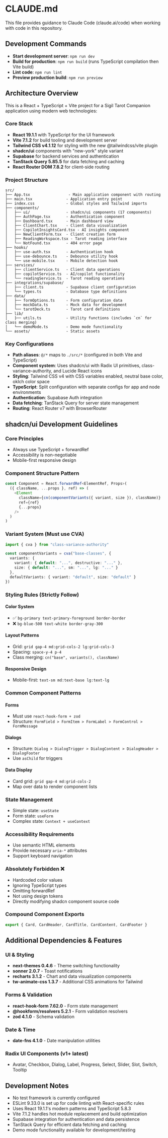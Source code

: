 # CLAUDE.md

This file provides guidance to Claude Code (claude.ai/code) when working with code in this repository.

## Development Commands

- **Start development server**: `npm run dev`
- **Build for production**: `npm run build` (runs TypeScript compilation then Vite build)
- **Lint code**: `npm run lint`
- **Preview production build**: `npm run preview`

## Architecture Overview

This is a React + TypeScript + Vite project for a Sigil Tarot Companion application using modern web technologies:

### Core Stack
- **React 19.1.1** with TypeScript for the UI framework
- **Vite 7.1.2** for build tooling and development server  
- **Tailwind CSS v4.1.12** for styling with the new @tailwindcss/vite plugin
- **shadcn/ui** components with "new-york" style variant
- **Supabase** for backend services and authentication
- **TanStack Query 5.85.5** for data fetching and caching
- **React Router DOM 7.8.2** for client-side routing

### Project Structure
```
src/
├── App.tsx                 - Main application component with routing
├── main.tsx               - Application entry point
├── index.css              - Global styles and Tailwind imports
├── components/
│   ├── ui/                - shadcn/ui components (17 components)
│   ├── AuthPage.tsx       - Authentication component
│   ├── Dashboard.tsx      - Main dashboard view
│   ├── ClientChart.tsx    - Client data visualization
│   ├── CopilotInsightsCard.tsx - AI insights component
│   ├── NewClientForm.tsx  - Client creation form
│   ├── ReadingWorkspace.tsx - Tarot reading interface
│   └── NotFound.tsx       - 404 error page
├── hooks/
│   ├── use-auth.tsx       - Authentication hook
│   ├── use-debounce.ts    - Debounce utility hook
│   └── use-mobile.tsx     - Mobile detection hook
├── services/
│   ├── clientService.ts   - Client data operations
│   ├── copilotService.ts  - AI/copilot functionality
│   └── readingService.ts  - Tarot reading operations
├── integrations/supabase/
│   ├── client.ts          - Supabase client configuration
│   └── types.ts           - Database type definitions
├── data/
│   ├── formOptions.ts     - Form configuration data
│   ├── mockData.ts        - Mock data for development
│   └── tarotDeck.ts       - Tarot card definitions
├── lib/
│   ├── utils.ts           - Utility functions (includes `cn` for class merging)
│   └── demoMode.ts        - Demo mode functionality
└── assets/                - Static assets
```

### Key Configurations
- **Path aliases**: `@/*` maps to `./src/*` (configured in both Vite and TypeScript)
- **Component system**: Uses shadcn/ui with Radix UI primitives, class-variance-authority, and Lucide React icons
- **Styling**: Tailwind CSS v4 with CSS variables enabled, neutral base color, oklch color space
- **TypeScript**: Split configuration with separate configs for app and node environments
- **Authentication**: Supabase Auth integration
- **Data fetching**: TanStack Query for server state management
- **Routing**: React Router v7 with BrowserRouter

## shadcn/ui Development Guidelines

### Core Principles
- Always use TypeScript + forwardRef
- Accessibility is non-negotiable
- Mobile-first responsive design

### Component Structure Pattern
```typescript
const Component = React.forwardRef<ElementRef, Props>(
  ({ className, ...props }, ref) => (
    <Element
      className={cn(componentVariants({ variant, size }), className)}
      ref={ref}
      {...props}
    />
  )
)
```

### Variant System (Must use CVA)
```typescript
import { cva } from "class-variance-authority"

const componentVariants = cva("base-classes", {
  variants: {
    variant: { default: "...", destructive: "..." },
    size: { default: "...", sm: "...", lg: "..." }
  },
  defaultVariants: { variant: "default", size: "default" }
})
```

### Styling Rules (Strictly Follow)

#### Color System
- ✅ `bg-primary text-primary-foreground border-border`
- ❌ `bg-blue-500 text-white border-gray-300`

#### Layout Patterns
- Grid: `grid gap-4 md:grid-cols-2 lg:grid-cols-3`
- Spacing: `space-y-4 p-4`
- Class merging: `cn("base", variants(), className)`

#### Responsive Design
- Mobile-first: `text-sm md:text-base lg:text-lg`

### Common Component Patterns

#### Forms
- Must use `react-hook-form + zod`
- Structure: `FormField > FormItem > FormLabel > FormControl > FormMessage`

#### Dialogs
- Structure: `Dialog > DialogTrigger > DialogContent > DialogHeader > DialogFooter`
- Use `asChild` for triggers

#### Data Display
- Card grid: `grid gap-4 md:grid-cols-2`
- Map over data to render component lists

### State Management
- Simple state: `useState`
- Form state: `useForm`
- Complex state: `Context + useContext`

### Accessibility Requirements
- Use semantic HTML elements
- Provide necessary `aria-*` attributes
- Support keyboard navigation

### Absolutely Forbidden ❌
- Hardcoded color values
- Ignoring TypeScript types
- Omitting forwardRef
- Not using design tokens
- Directly modifying shadcn component source code

### Compound Component Exports
```typescript
export { Card, CardHeader, CardTitle, CardContent, CardFooter }
```

## Additional Dependencies & Features

### UI & Styling
- **next-themes 0.4.6** - Theme switching functionality
- **sonner 2.0.7** - Toast notifications
- **recharts 3.1.2** - Chart and data visualization components
- **tw-animate-css 1.3.7** - Additional CSS animations for Tailwind

### Forms & Validation  
- **react-hook-form 7.62.0** - Form state management
- **@hookform/resolvers 5.2.1** - Form validation resolvers
- **zod 4.1.0** - Schema validation

### Date & Time
- **date-fns 4.1.0** - Date manipulation utilities

### Radix UI Components (v1+ latest)
- Avatar, Checkbox, Dialog, Label, Progress, Select, Slider, Slot, Switch, Tooltip

## Development Notes
- No test framework is currently configured
- ESLint 9.33.0 is set up for code linting with React-specific rules
- Uses React 19.1.1's modern patterns and TypeScript 5.8.3
- Vite 7.1.2 handles hot module replacement and build optimization
- Supabase integration for authentication and data persistence
- TanStack Query for efficient data fetching and caching
- Demo mode functionality available for development/testing